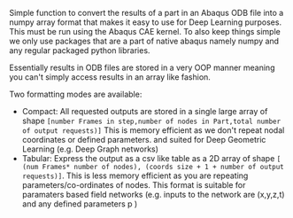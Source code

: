 Simple function to convert the results of a part in an Abaqus ODB file into a numpy array format that makes it easy to use for Deep Learning purposes. 
This must be run using the Abaqus CAE kernel. To also keep things simple we only use packages that are a part of native abaqus namely numpy and any
regular packaged python libraries.

Essentially results in ODB files are stored in a very OOP manner meaning you can't simply access results in an array like fashion.


Two formatting modes are available:
- Compact: All requested outputs are stored in a single large array of shape `[number Frames in step,number of nodes in Part,total number of output requests)]`
  This is memory efficient as we don't repeat nodal coordinates or defined parameters.  and suited for Deep Geometric Learning (e.g. Deep Graph networks)
- Tabular: Express the output as a csv like table as a 2D array of shape `[ (num Frames* number of nodes), (coords size + 1 + number of output requests)]`.
  This is less memory efficient as you are repeating parameters/co-ordinates of nodes. This format is suitable for paramaters based field networks
  (e.g. inputs to the network are (x,y,z,t) and any defined parameters p ) 

